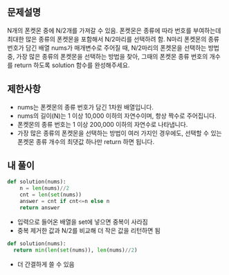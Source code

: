 ## 문제설명
N개의 폰켓몬 중에 N/2개를 가져갈 수 있음. 폰켓몬은 종류에 따라 번호를 부여하는데 최대한 많은 종류의 폰켓몬을 포함해서 N/2마리를 선택하려 함.
N마리 폰켓몬의 종류 번호가 담긴 배열 nums가 매개변수로 주어질 때, N/2마리의 폰켓몬을 선택하는 방법 중, 가장 많은 종류의 폰켓몬을 선택하는 방법을 찾아, 
그때의 폰켓몬 종류 번호의 개수를 return 하도록 solution 함수를 완성해주세요.

## 제한사항
- nums는 폰켓몬의 종류 번호가 담긴 1차원 배열입니다.
- nums의 길이(N)는 1 이상 10,000 이하의 자연수이며, 항상 짝수로 주어집니다.
- 폰켓몬의 종류 번호는 1 이상 200,000 이하의 자연수로 나타냅니다.
- 가장 많은 종류의 폰켓몬을 선택하는 방법이 여러 가지인 경우에도, 선택할 수 있는 폰켓몬 종류 개수의 최댓값 하나만 return 하면 됩니다.

## 내 풀이
```python
def solution(nums):
    n = len(nums)//2
    cnt = len(set(nums))
    answer = cnt if cnt<=n else n
    return answer
```

- 입력으로 들어온 배열을 set에 넣으면 중복이 사라짐
- 중복 제거한 값과 N/2를 비교해 더 작은 값을 리턴하면 됨

```python
def solution(nums):
  return min(len(set(nums)), len(nums)//2)
```
- 더 간결하게 쓸 수 있음
